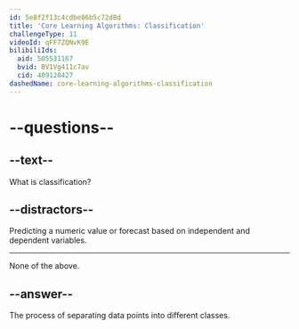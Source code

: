 ```yaml
---
id: 5e8f2f13c4cdbe86b5c72d8d
title: 'Core Learning Algorithms: Classification'
challengeType: 11
videoId: qFF7ZQNvK9E
bilibiliIds:
  aid: 505531167
  bvid: BV1Vg411c7av
  cid: 409128427
dashedName: core-learning-algorithms-classification
---
```


# --questions--

## --text--

What is classification?

## --distractors--

Predicting a numeric value or forecast based on independent and dependent variables.

---

None of the above.

## --answer--

The process of separating data points into different classes.

